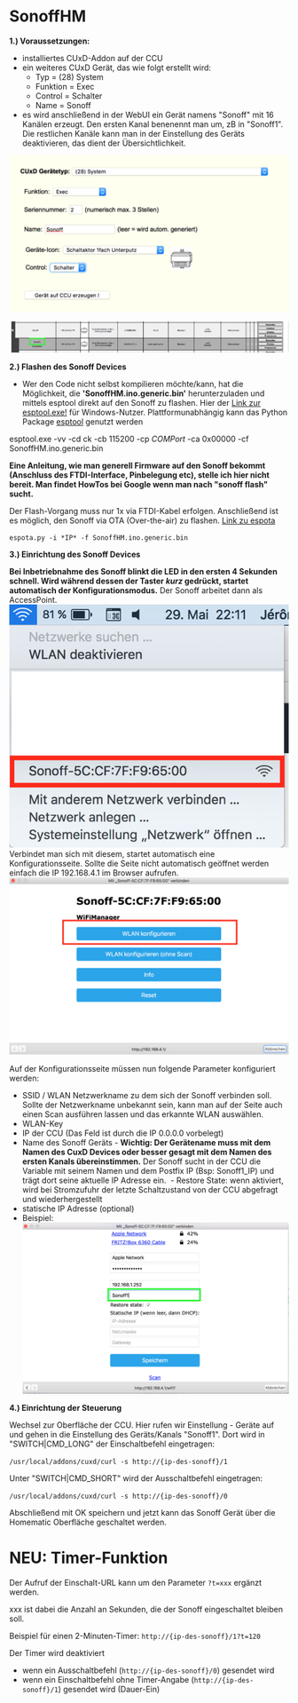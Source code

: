 # SonoffHM

**1.) Voraussetzungen:** 
  - installiertes CUxD-Addon auf der CCU
  - ein weiteres CUxD Gerät, das wie folgt erstellt wird:
    - Typ = (28) System
    - Funktion = Exec
    - Control = Schalter
    - Name = Sonoff    
  - es wird anschließend in der WebUI ein Gerät namens "Sonoff" mit 16 Kanälen erzeugt. Den ersten Kanal benenennt man um, zB in "Sonoff1". Die restlichen Kanäle kann man in der Einstellung des Geräts deaktivieren, das dient der Übersichtlichkeit.
 
 ![cuxddev](Images/CCU_CUxD_sonoff_anlegen.png)    
  
  ![cuxddevname](Images/CCU_Geraetebenennung.png)  


**2.) Flashen des Sonoff Devices** 
  - Wer den Code nicht selbst kompilieren möchte/kann, hat die Möglichkeit, die **'SonoffHM.ino.generic.bin'** herunterzuladen und mittels esptool direkt auf den Sonoff zu flashen. Hier der [Link zur esptool.exe!](https://github.com/thekikz/esptool/blob/master/esptool.exe) für Windows-Nutzer. Plattformunabhängig kann das Python Package [esptool](https://pypi.python.org/pypi/esptool/) genutzt werden 
  
  esptool.exe -vv -cd ck -cb 115200 -cp *COMPort* -ca 0x00000 -cf SonoffHM.ino.generic.bin

**Eine Anleitung, wie man generell Firmware auf den Sonoff bekommt (Anschluss des FTDI-Interface, Pinbelegung etc), stelle ich hier   nicht bereit. Man findet HowTos bei Google wenn man nach "sonoff flash" sucht.**

Der Flash-Vorgang muss nur 1x via FTDI-Kabel erfolgen. Anschließend ist es möglich, den Sonoff via OTA (Over-the-air) zu flashen. [Link zu espota](https://github.com/esp8266/Arduino/tree/master/tools)
    
    espota.py -i *IP* -f SonoffHM.ino.generic.bin 

**3.) Einrichtung des Sonoff Devices**

  **Bei Inbetriebnahme des Sonoff blinkt die LED in den ersten 4 Sekunden schnell.
  Wird während dessen der Taster *kurz* gedrückt, startet automatisch der Konfigurationsmodus.**
  Der Sonoff arbeitet dann als AccessPoint. 
  ![config1](Images/Sonoff-ConfigMode1.png)
  Verbindet man sich mit diesem, startet automatisch eine Konfigurationsseite. Sollte die Seite nicht automatisch geöffnet werden einfach die IP 192.168.4.1 im Browser aufrufen.
    ![config2](Images/Sonoff-ConfigMode2.png)

  Auf der Konfigurationsseite müssen nun folgende Parameter konfiguriert werden:
  - SSID / WLAN Netzwerkname zu dem sich der Sonoff verbinden soll. Sollte der Netzwerkname unbekannt sein, kann man auf der Seite auch einen Scan ausführen lassen und das erkannte WLAN auswählen.
  - WLAN-Key
  - IP der CCU (Das Feld ist durch die IP 0.0.0.0 vorbelegt)
  - Name des Sonoff Geräts - 
    **Wichtig: Der Gerätename muss mit dem Namen des CuxD Devices oder besser gesagt mit dem Namen des ersten Kanals übereinstimmen.**    Der Sonoff sucht in der CCU die Variable mit seinem Namen und dem Postfix IP (Bsp: Sonoff1_IP) und trägt dort seine aktuelle IP Adresse ein.
  - Restore State: wenn aktiviert, wird bei Stromzufuhr der letzte Schaltzustand von der CCU abgefragt und wiederhergestellt
  - statische IP Adresse (optional)
  - Beispiel:
      ![config3](Images/Sonoff-ConfigMode3.png)

  
**4.) Einrichtung der Steuerung**

  Wechsel zur Oberfläche der CCU. Hier rufen wir Einstellung - Geräte auf und gehen in die Einstellung des Geräts/Kanals "Sonoff1".
  Dort wird in "SWITCH|CMD_LONG" der Einschaltbefehl eingetragen:
  
  ```/usr/local/addons/cuxd/curl -s http://{ip-des-sonoff}/1```
  
  Unter "SWITCH|CMD_SHORT" wird der Ausschaltbefehl eingetragen:
  
  ```/usr/local/addons/cuxd/curl -s http://{ip-des-sonoff}/0```
 
  Abschließend mit OK speichern und jetzt kann das Sonoff Gerät über die Homematic Oberfläche geschaltet werden.
  
  
  
# NEU: Timer-Funktion
Der Aufruf der Einschalt-URL kann um den Parameter `?t=xxx` ergänzt werden.

xxx ist dabei die Anzahl an Sekunden, die der Sonoff eingeschaltet bleiben soll.

Beispiel für einen 2-Minuten-Timer:
`http://{ip-des-sonoff}/1?t=120`

Der Timer wird deaktiviert
  - wenn ein Ausschaltbefehl (`http://{ip-des-sonoff}/0`) gesendet wird
  - wenn ein Einschaltbefehl ohne Timer-Angabe (`http://{ip-des-sonoff}/1`) gesendet wird (Dauer-Ein)
